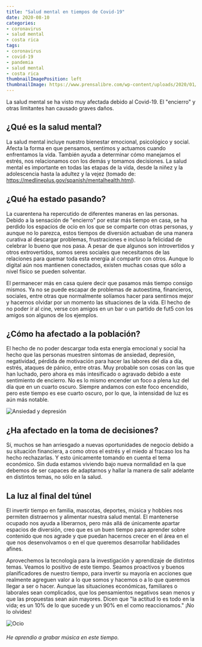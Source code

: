 ```yaml
---
title: "Salud mental en tiempos de Covid-19"
date: 2020-08-10
categories:
- coronavirus
- salud mental
- costa rica
tags:
- coronavirus
- covid-19
- pandemia
- salud mental
- costa rica
thumbnailImagePosition: left
thumbnailImage: https://www.prensalibre.com/wp-content/uploads/2020/01/Hemisferios-del-Cerebro-5.jpg?quality=82
---
```


La salud mental se ha visto muy afectada debido al Covid-19. El "encierro" y otras limitantes han causado graves daños.
<!--more-->

## ¿Qué es la salud mental?

La salud mental incluye nuestro bienestar emocional, psicológico y social. Afecta la forma en que pensamos, sentimos y actuamos cuando enfrentamos la vida. También ayuda a determinar cómo manejamos el estrés, nos relacionamos con los demás y tomamos decisiones. La salud mental es importante en todas las etapas de la vida, desde la niñez y la adolescencia hasta la adultez y la vejez (tomado de: https://medlineplus.gov/spanish/mentalhealth.html).

## ¿Qué ha estado pasando?

La cuarentena ha repercutido de diferentes maneras en las personas. Debido a la sensación de "encierro" por estar más tiempo en casa, se ha perdido los espacios de ocio en los que se comparte con otras personas, y aunque no lo parezca, estos tiempos de diversión actuaban de una manera curativa al descargar problemas, frustraciones e incluso la felicidad de celebrar lo bueno que nos pasa. A pesar de que algunos son introvertidos y otros extrovertidos, somos seres sociales que necesitamos de las relaciones para quemar toda esta energía al compartir con otros. Aunque lo digital aún nos mantienen conectados, existen muchas cosas que sólo a nivel físico se pueden solventar.

El permanecer más en casa quiere decir que pasamos más tiempo consigo mismos. Ya no se puede escapar de problemas de autoestima, financieros, sociales, entre otras que normalmente solíamos hacer para sentirnos mejor y hacernos olvidar por un momento las situaciones de la vida. El hecho de no poder ir al cine, verse con amigos en un bar o un partido de fut5 con los amigos son algunos de los ejemplos.

## ¿Cómo ha afectado a la población?

El hecho de no poder descargar toda esta energía emocional y social ha hecho que las personas muestren síntomas de ansiedad, depresión, negatividad, pérdida de motivación para hacer las labores del día a día, estrés, ataques de pánico, entre otras. Muy probable son cosas con las que han luchado, pero ahora es más intesificado o agravado debido a este sentimiento de encierro. No es lo mismo encender un foco a plena luz del día que en un cuarto oscuro. Siempre andamos con este foco encendido, pero este tiempo es ese cuarto oscuro, por lo que, la intensidad de luz es aún más notable.

![Ansiedad y depresión](https://psicoemocionate.com/web/wp-content/uploads/2015/01/50-kit-sobrevivir-ansiedad.jpg)

## ¿Ha afectado en la toma de decisiones?

Sí, muchos se han arriesgado a nuevas oportunidades de negocio debido a su situación financiera, a como otros el estrés y el miedo al fracaso los ha hecho rechazarlas. Y esto únicamente tomando en cuenta el tema económico. Sin duda estamos viviendo bajo nueva normalidad en la que debemos de ser capaces de adaptarnos y hallar la manera de salir adelante en distintos temas, no sólo en la salud.

## La luz al final del túnel

El invertir tiempo en familia, mascotas, deportes, música y hobbies nos permiten distraernos y alimentar nuestra salud mental. El mantenerse ocupado nos ayuda a liberarnos, pero más allá de únicamente apartar espacios de diversión, creo que es un buen tiempo para aprender sobre contenido que nos agrade y que puedan hacernos crecer en el área en el que nos desenvolvamos o en el que queremos desarrollar habilidades afines.

Aprovechemos la tecnología para la investigación y aprendizaje de distintos temas. Veamos lo positivo de este tiempo. Seamos proactivos y buenos planificadores de nuestro tiempo, para invertir su mayoría en acciones que realmente agreguen valor a lo que somos y hacemos o a lo que queremos llegar a ser o hacer. Aunque las situaciones económicas, familiares o laborales sean complicados, que los pensamientos negativos sean menos y que las propuestas sean aún mayores. Dicen que "la actitud lo es todo en la vida; es un 10% de lo que sucede y un 90% en el como reaccionamos." ¡No lo olvides!

![Ocio](/images/grabacion.jpg)
###### He aprendio a grabar música en este tiempo.
